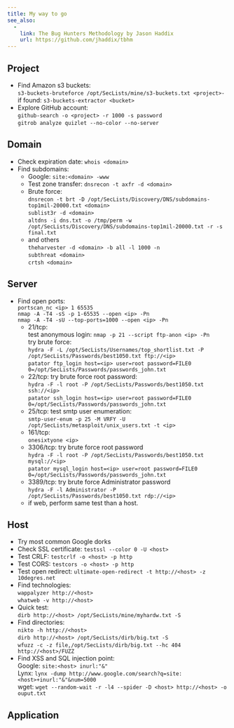 ```yaml
---
title: My way to go
see_also:
  -
    link: The Bug Hunters Methodology by Jason Haddix
    url: https://github.com/jhaddix/tbhm
---
```


## Project
* Find Amazon s3 buckets:  
`s3-buckets-bruteforce /opt/SecLists/mine/s3-buckets.txt <project>-`  
if found: `s3-buckets-extractor <bucket>`  
* Explore GitHub account:  
`github-search -o <project> -r 1000 -s password`  
`gitrob analyze quizlet --no-color --no-server`  

<!--more-->

## Domain
* Check expiration date: `whois <domain>`  
* Find subdomains:  
  * Google: `site:<domain> -www`  
  * Test zone transfer: `dnsrecon -t axfr -d <domain>`  
  * Brute force:  
  `dnsrecon -t brt -D /opt/SecLists/Discovery/DNS/subdomains-top1mil-20000.txt <domain>`  
  `sublist3r -d <domain>`  
  `altdns -i dns.txt -o /tmp/perm -w /opt/SecLists/Discovery/DNS/subdomains-top1mil-20000.txt -r -s final.txt`  
  * and others  
  `theharvester -d <domain> -b all -l 1000 -n`  
  `subthreat <domain>`  
  `crtsh <domain>`  


## Server
* Find open ports:  
`portscan_nc <ip> 1 65535`  
`nmap -A -T4 -sS -p 1-65535 --open <ip> -Pn`  
`nmap -A -T4 -sU --top-ports=1000 --open <ip> -Pn`  
  * 21/tcp:  
  test anonymous login: `nmap -p 21 --script ftp-anon <ip> -Pn`  
  try brute force:  
  `hydra -F -L /opt/SecLists/Usernames/top_shortlist.txt -P /opt/SecLists/Passwords/best1050.txt ftp://<ip>`  
  `patator ftp_login host=<ip> user=root password=FILE0 0=/opt/SecLists/Passwords/passwords_john.txt`  
  * 22/tcp: try brute force root password:  
  `hydra -F -l root -P /opt/SecLists/Passwords/best1050.txt ssh://<ip>`  
  `patator ssh_login host=<ip> user=root password=FILE0 0=/opt/SecLists/Passwords/passwords_john.txt`  
  * 25/tcp: test smtp user enumeration:  
  `smtp-user-enum -p 25 -M VRFY -U /opt/SecLists/metasploit/unix_users.txt -t <ip>`  
  * 161/tcp:  
  `onesixtyone <ip>`  
  * 3306/tcp: try brute force root password  
  `hydra -F -l root -P /opt/SecLists/Passwords/best1050.txt mysql://<ip>`  
  `patator mysql_login host=<ip> user=root password=FILE0 0=/opt/SecLists/Passwords/passwords_john.txt`  
  * 3389/tcp: try brute force Administrator password  
  `hydra -F -l Administrator -P /opt/SecLists/Passwords/best1050.txt rdp://<ip>`  
  * if web, perform same test than a host.  


## Host
* Try most common Google dorks  
* Check SSL certificate: `testssl --color 0 -U <host>`  
* Test CRLF: `testcrlf -o <host> -p http`  
* Test CORS: `testcors -o <host> -p http`  
* Test open redirect: `ultimate-open-redirect -t http://<host> -z 10degres.net`  
* Find technologies:  
`wappalyzer http://<host>`  
`whatweb -v http://<host>`  
* Quick test:  
`dirb http://<host> /opt/SecLists/mine/myhardw.txt -S`  
* Find directories:  
`nikto -h http://<host>`  
`dirb http://<host> /opt/SecLists/dirb/big.txt -S`  
`wfuzz -c -z file,/opt/SecLists/dirb/big.txt --hc 404 http://<host>/FUZZ`  
* Find XSS and SQL injection point:  
Google: `site:<host> inurl:"&"`  
Lynx: `lynx -dump http://www.google.com/search?q=site:<host>+inurl:"&"&num=5000`  
wget: `wget --random-wait -r -l4 --spider -D <host> http://<host> -o ouput.txt`  


## Application

